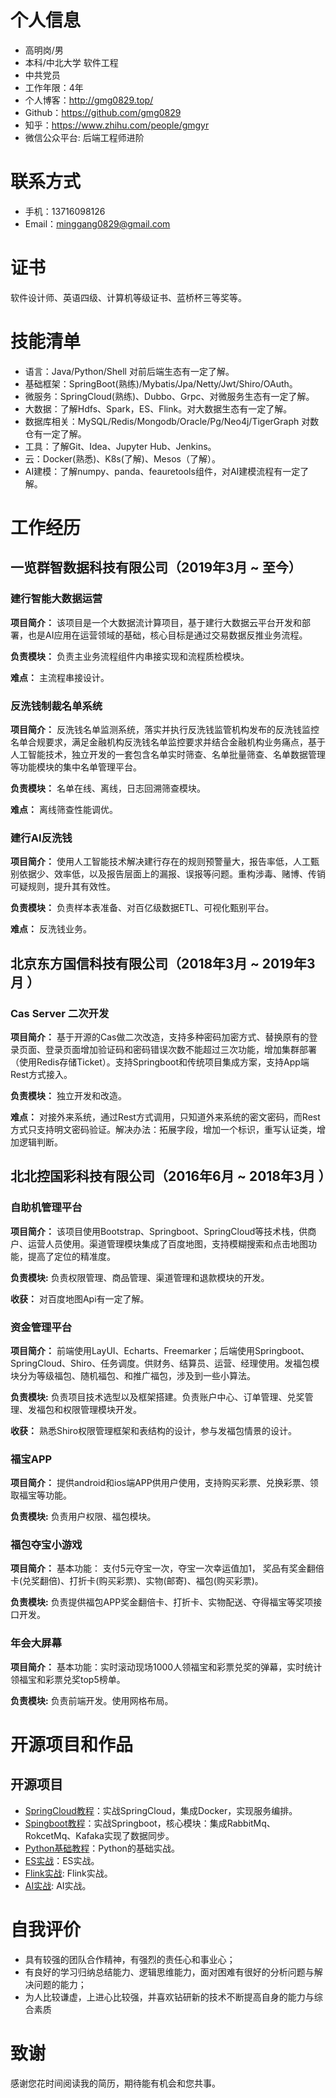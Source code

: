 
# 个人信息
 - 高明岗/男
 - 本科/中北大学 软件工程
 - 中共党员
 - 工作年限：4年
 - 个人博客：http://gmg0829.top/ 
 - Github：https://github.com/gmg0829
 - 知乎：https://www.zhihu.com/people/gmgyr
 - 微信公众平台: 后端工程师进阶
# 联系方式
- 手机：13716098126
- Email：minggang0829@gmail.com
# 证书
软件设计师、英语四级、计算机等级证书、蓝桥杯三等奖等。
# 技能清单
- 语言：Java/Python/Shell 对前后端生态有一定了解。
- 基础框架：SpringBoot(熟练)/Mybatis/Jpa/Netty/Jwt/Shiro/OAuth。
- 微服务：SpringCloud(熟练)、Dubbo、Grpc、对微服务生态有一定了解。
- 大数据：了解Hdfs、Spark，ES、Flink。对大数据生态有一定了解。
- 数据库相关：MySQL/Redis/Mongodb/Oracle/Pg/Neo4j/TigerGraph 对数仓有一定了解。
- 工具：了解Git、Idea、Jupyter Hub、Jenkins。
- 云：Docker(熟悉)、K8s(了解)、Mesos（了解）。
- AI建模：了解numpy、panda、feauretools组件，对AI建模流程有一定了解。
# 工作经历
## 一览群智数据科技有限公司（2019年3月 ~ 至今）
### 建行智能大数据运营

**项目简介：** 该项目是一个大数据流计算项目，基于建行大数据云平台开发和部署，也是AI应用在运营领域的基础，核心目标是通过交易数据反推业务流程。

**负责模块：** 负责主业务流程组件内串接实现和流程质检模块。

**难点：** 主流程串接设计。

### 反洗钱制裁名单系统
**项目简介：** 反洗钱名单监测系统，落实并执行反洗钱监管机构发布的反洗钱监控名单合规要求，满足金融机构反洗钱名单监控要求并结合金融机构业务痛点，基于人工智能技术，独立开发的一套包含名单实时筛查、名单批量筛查、名单数据管理等功能模块的集中名单管理平台。

**负责模块：** 名单在线、离线，日志回溯筛查模块。

**难点：** 离线筛查性能调优。

### 建行AI反洗钱
**项目简介：** 使用人工智能技术解决建行存在的规则预警量大，报告率低，人工甄别依据少、效率低，以及报告层面上的漏报、误报等问题。重构涉毒、赌博、传销可疑规则，提升其有效性。

**负责模块：** 负责样本表准备、对百亿级数据ETL、可视化甄别平台。

**难点：** 反洗钱业务。
## 北京东方国信科技有限公司（2018年3月 ~ 2019年3月 ）

### Cas Server 二次开发

**项目简介：** 基于开源的Cas做二次改造，支持多种密码加密方式、替换原有的登录页面、登录页面增加验证码和密码错误次数不能超过三次功能，增加集群部署（使用Redis存储Ticket）。支持Springboot和传统项目集成方案，支持App端Rest方式接入。

**负责模块：** 独立开发和改造。

**难点：** 对接外来系统，通过Rest方式调用，只知道外来系统的密文密码，而Rest方式只支持明文密码验证。解决办法：拓展字段，增加一个标识，重写认证类，增加逻辑判断。

## 北北控国彩科技有限公司（2016年6月 ~ 2018年3月 ）
### 自助机管理平台
**项目简介：** 该项目使用Bootstrap、Springboot、SpringCloud等技术栈，供商户、运营人员使用。渠道管理模块集成了百度地图，支持模糊搜索和点击地图功能，提高了定位的精准度。

**负责模块:** 负责权限管理、商品管理、渠道管理和退款模块的开发。

**收获：** 对百度地图Api有一定了解。

### 资金管理平台     
**项目简介：** 前端使用LayUI、Echarts、Freemarker；后端使用Springboot、SpringCloud、Shiro、任务调度。供财务、结算员、运营、经理使用。发福包模块分为等级福包、随机福包、和推广福包，涉及到一些小算法。

**负责模块:** 负责项目技术选型以及框架搭建。负责账户中心、订单管理、兑奖管理、发福包和权限管理模块开发。

**收获：**  熟悉Shiro权限管理框架和表结构的设计，参与发福包情景的设计。

### 福宝APP
**项目简介：**  提供android和ios端APP供用户使用，支持购买彩票、兑换彩票、领取福宝等功能。

**负责模块:** 负责用户权限、福包模块。

### 福包夺宝小游戏
**项目简介：**  基本功能： 支付5元夺宝一次，夺宝一次幸运值加1， 奖品有奖金翻倍卡(兑奖翻倍)、打折卡(购买彩票)、实物(邮寄)、福包(购买彩票)。

**负责模块:** 负责提供福包APP奖金翻倍卡、打折卡、实物配送、夺得福宝等奖项接口开发。

### 年会大屏幕
**项目简介：** 基本功能：实时滚动现场1000人领福宝和彩票兑奖的弹幕，实时统计领福宝和彩票兑奖top5榜单。

**负责模块:** 负责前端开发。使用网格布局。

# 开源项目和作品
## 开源项目
  - [SpringCloud教程](https://github.com/gmg0829/SpringcloudLearningExample)：实战SpringCloud，集成Docker，实现服务编排。
  - [Spingboot教程](https://github.com/gmg0829/SpringbootLearningExample)：实战Springboot，核心模块：集成RabbitMq、RokcetMq、Kafaka实现了数据同步。
  - [Python基础教程](https://github.com/gmg0829/python-BasicLearningExample)：Python的基础实战。
  - [ES实战](https://github.com/gmg0829/esLearning)：ES实战。
  - [Flink实战](https://github.com/gmg0829/FlinkLearning): Flink实战。
  - [AI实战](https://github.com/gmg0829/AILearning): AI实战。


# 自我评价
- 具有较强的团队合作精神，有强烈的责任心和事业心；
- 有良好的学习归纳总结能力、逻辑思维能力，面对困难有很好的分析问题与解决问题的能力；
- 为人比较谦虚，上进心比较强，并喜欢钻研新的技术不断提高自身的能力与综合素质
# 致谢
感谢您花时间阅读我的简历，期待能有机会和您共事。
      
